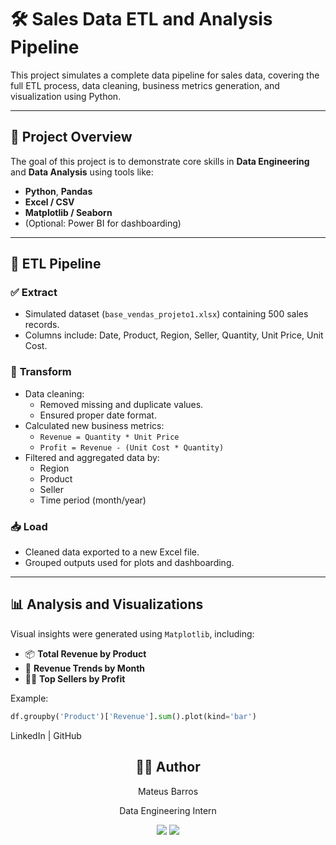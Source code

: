# 🛠️ Sales Data ETL and Analysis Pipeline

This project simulates a complete data pipeline for sales data, covering the full ETL process, data cleaning, business metrics generation, and visualization using Python.

---

## 📌 Project Overview

The goal of this project is to demonstrate core skills in **Data Engineering** and **Data Analysis** using tools like:
- **Python**, **Pandas**
- **Excel / CSV**
- **Matplotlib / Seaborn**
- (Optional: Power BI for dashboarding)

---

## 🔄 ETL Pipeline

### ✅ **Extract**
- Simulated dataset (`base_vendas_projeto1.xlsx`) containing 500 sales records.
- Columns include: Date, Product, Region, Seller, Quantity, Unit Price, Unit Cost.

### 🔧 **Transform**
- Data cleaning:
  - Removed missing and duplicate values.
  - Ensured proper date format.
- Calculated new business metrics:
  - `Revenue = Quantity * Unit Price`
  - `Profit = Revenue - (Unit Cost * Quantity)`
- Filtered and aggregated data by:
  - Region
  - Product
  - Seller
  - Time period (month/year)

### 📥 **Load**
- Cleaned data exported to a new Excel file.
- Grouped outputs used for plots and dashboarding.

---

## 📊 Analysis and Visualizations

Visual insights were generated using `Matplotlib`, including:

- 📦 **Total Revenue by Product**
- 📍 **Revenue Trends by Month**
- 👨‍💼 **Top Sellers by Profit**

Example:

```python
df.groupby('Product')['Revenue'].sum().plot(kind='bar')
```




LinkedIn | GitHub
<div align="center"> <h2>👨‍💻 Author</h2>
<p>Mateus Barros</p>
<p>Data Engineering Intern</p> 
<a href="mailto:mateusbarrosds13@gmail.com"><img src="https://img.shields.io/badge/-Gmail-D14836?style=for-the-badge&logo=gmail&logoColor=white"/></a> <a href="https://www.linkedin.com/in/mateus-barros13"><img src="https://img.shields.io/badge/-LinkedIn-blue?style=for-the-badge&logo=linkedin&logoColor=white"/></a>
</div>
